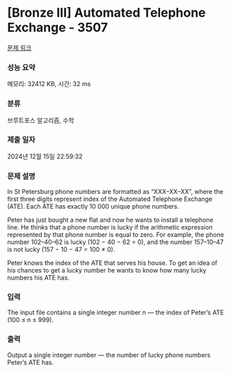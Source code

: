 # [Bronze III] Automated Telephone Exchange - 3507 

[문제 링크](https://www.acmicpc.net/problem/3507) 

### 성능 요약

메모리: 32412 KB, 시간: 32 ms

### 분류

브루트포스 알고리즘, 수학

### 제출 일자

2024년 12월 15일 22:59:32

### 문제 설명

<p>In St Petersburg phone numbers are formatted as “XXX–XX–XX”, where the first three digits represent index of the Automated Telephone Exchange (ATE). Each ATE has exactly 10 000 unique phone numbers.</p>

<p>Peter has just bought a new flat and now he wants to install a telephone line. He thinks that a phone number is lucky if the arithmetic expression represented by that phone number is equal to zero. For example, the phone number 102–40–62 is lucky (102 − 40 − 62 = 0), and the number 157–10–47 is not lucky (157 − 10 − 47 = 100 ≠ 0).</p>

<p>Peter knows the index of the ATE that serves his house. To get an idea of his chances to get a lucky number he wants to know how many lucky numbers his ATE has.</p>

### 입력 

 <p>The input file contains a single integer number n — the index of Peter’s ATE (100 ≤ n ≤ 999).</p>

### 출력 

 <p>Output a single integer number — the number of lucky phone numbers Peter’s ATE has.</p>

